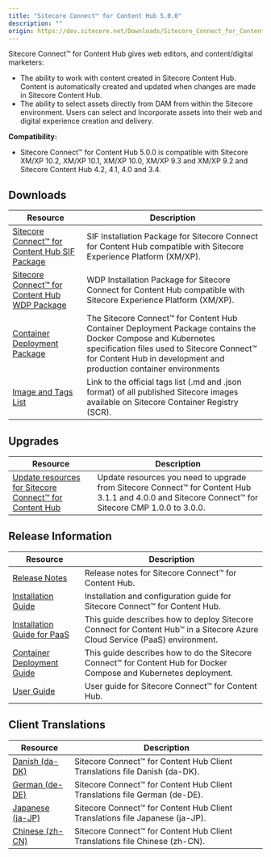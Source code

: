 ```yaml
---
title: "Sitecore Connect™ for Content Hub 5.0.0"
description: ""
origin: https://dev.sitecore.net/Downloads/Sitecore_Connect_for_Content_Hub/5x/Sitecore_Connect_for_Content_Hub_500
---
```


Sitecore Connect™ for Content Hub gives web editors, and content/digital marketers:

-   The ability to work with content created in Sitecore Content Hub. Content is automatically created and updated when changes are made in Sitecore Content Hub.
-   The ability to select assets directly from DAM from within the Sitecore environment. Users can select and Incorporate assets into their web and digital experience creation and delivery.

**Compatibility:**

-   Sitecore Connect™ for Content Hub 5.0.0 is compatible with Sitecore XM/XP 10.2, XM/XP 10.1, XM/XP 10.0, XM/XP 9.3 and XM/XP 9.2 and Sitecore Content Hub 4.2, 4.1, 4.0 and 3.4.

## Downloads

 | Resource | Description |
 | --- | --- |
 | [Sitecore Connect™ for Content Hub SIF Package](https://scdp.blob.core.windows.net/downloads/Sitecore%20Connect%20for%20Content%20Hub/5x/Sitecore%20Connect%20for%20Content%20Hub%20500/Secure/SIF%20Installation%20Scripts%20For%20Sitecore%20Connector%20Content%20Hub%205.0.0%20rev.%2000328.zip) | SIF Installation Package for Sitecore Connect for Content Hub compatible with Sitecore Experience Platform (XM/XP). |
 | [Sitecore Connect™ for Content Hub WDP Package](https://scdp.blob.core.windows.net/downloads/Sitecore%20Connect%20for%20Content%20Hub/5x/Sitecore%20Connect%20for%20Content%20Hub%20500/Secure/Sitecore.Connector.ContentHub.WDP.5.0.0-r00328.4145.scwdp.zip) | WDP Installation Package for Sitecore Connect for Content Hub compatible with Sitecore Experience Platform (XM/XP). |
 | [Container Deployment Package](https://github.com/Sitecore/container-deployment/releases/tag/chub%2F5.0.0.00328.598) | The Sitecore Connect™ for Content Hub Container Deployment Package contains the Docker Compose and Kubernetes specification files used to Sitecore Connect™ for Content Hub in development and production container environments |
 | [Image and Tags List](https://github.com/Sitecore/docker-images/tree/master/tags) | Link to the official tags list (.md and .json format) of all published Sitecore images available on Sitecore Container Registry (SCR). |

## Upgrades

 | Resource | Description |
 | --- | --- |
 | [Update resources for Sitecore Connect™ for Content Hub](/downloads/Resource_files_for_Modules/1x/Resource_files_for_Modules_100) | Update resources you need to upgrade from Sitecore Connect™ for Content Hub 3.1.1 and 4.0.0 and Sitecore Connect™ for Sitecore CMP 1.0.0 to 3.0.0. |

## Release Information

 | Resource | Description |
 | --- | --- |
 | [Release Notes](/downloads/Sitecore_Connect_for_Content_Hub/5x/Sitecore_Connect_for_Content_Hub_500/Release_Notes) | Release notes for Sitecore Connect™ for Content Hub. |
 | [Installation Guide](https://doc.sitecore.com/xp/en/developers/connect-for-ch/50/connect-for-content-hub/install-sitecore-connect-for-content-hub-on-prem.html) | Installation and configuration guide for Sitecore Connect™ for Content Hub. |
 | [Installation Guide for PaaS](https://doc.sitecore.com/xp/en/developers/connect-for-ch/50/connect-for-content-hub/installing-sitecore-connect-for-content-hub-on-paas.html) | This guide describes how to deploy Sitecore Connect for Content Hub™ in a Sitecore Azure Cloud Service (PaaS) environment. |
 | [Container Deployment Guide](https://doc.sitecore.com/xp/en/developers/connect-for-ch/50/connect-for-content-hub/installing-sitecore-connect-for-content-hub-on-containers.html) | This guide describes how to do the Sitecore Connect™ for Content Hub for Docker Compose and Kubernetes deployment. |
 | [User Guide](https://doc.sitecore.com/developers/connect-for-ch/50/connect-for-content-hub/en/sitecore-connect-for-content-hub.html) | User guide for Sitecore Connect™ for Content Hub. |

## Client Translations

 | Resource | Description |
 | --- | --- |
 | [Danish (da-DK)](https://scdp.blob.core.windows.net/downloads/Sitecore%20Connect%20for%20Content%20Hub/5x/Sitecore%20Connect%20for%20Content%20Hub%20500/Secure/Sitecore%20Connect%20for%20Content%20Hub%205.0.0%20rev.%2000328%20(da-DK).zip) | Sitecore Connect™ for Content Hub Client Translations file Danish (da-DK). |
 | [German (de-DE)](https://scdp.blob.core.windows.net/downloads/Sitecore%20Connect%20for%20Content%20Hub/5x/Sitecore%20Connect%20for%20Content%20Hub%20500/Secure/Sitecore%20Connect%20for%20Content%20Hub%205.0.0%20rev.%2000328%20(de-DE).zip) | Sitecore Connect™ for Content Hub Client Translations file German (de-DE). |
 | [Japanese (ja-JP)](https://scdp.blob.core.windows.net/downloads/Sitecore%20Connect%20for%20Content%20Hub/5x/Sitecore%20Connect%20for%20Content%20Hub%20500/Secure/Sitecore%20Connect%20for%20Content%20Hub%205.0.0%20rev.%2000328%20(ja-JP).zip) | Sitecore Connect™ for Content Hub Client Translations file Japanese (ja-JP). |
 | [Chinese (zh-CN)](https://scdp.blob.core.windows.net/downloads/Sitecore%20Connect%20for%20Content%20Hub/5x/Sitecore%20Connect%20for%20Content%20Hub%20500/Secure/Sitecore%20Connect%20for%20Content%20Hub%205.0.0%20rev.%2000328%20(zh-CN).zip) | Sitecore Connect™ for Content Hub Client Translations file Chinese (zh-CN). |